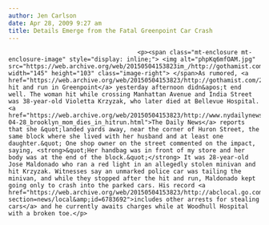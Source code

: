 ```yaml
---
author: Jen Carlson
date: Apr 28, 2009 9:27 am
title: Details Emerge from the Fatal Greenpoint Car Crash
---
```


	
										<p><span class="mt-enclosure mt-enclosure-image" style="display: inline;"> <img alt="phpKq6mfOAM.jpg" src="https://web.archive.org/web/20150504153823im_/http://gothamist.com/attachments/arts_jen/phpKq6mfOAM.jpg" width="145" height="103" class="image-right"> </span>As rumored, <a href="https://web.archive.org/web/20150504153823/http://gothamist.com/2009/04/27/greenpoint_1.php">the hit and run in Greenpoint</a> yesterday afternoon didn&apos;t end well. The woman hit while crossing Manhattan Avenue and India Street was 38-year-old Violetta Krzyzak, who later died at Bellevue Hospital. <a href="https://web.archive.org/web/20150504153823/http://www.nydailynews.com/news/ny_crime/2009/04/28/2009-04-28_brooklyn_mom_dies_in_hitrun.html">The Daily News</a> reports that she &quot;landed yards away, near the corner of Huron Street, the same block where she lived with her husband and at least one daughter.&quot; One shop owner on the street commented on the impact, saying, <strong>&quot;Her handbag was in front of my store and her body was at the end of the block.&quot;</strong> It was 28-year-old Jose Maldonado who ran a red light in an allegedly stolen minivan and hit Krzyzak. Witnesses say an unmarked police car was tailing the minivan, and while they stopped after the hit and run, Maldonado kept going only to crash into the parked cars. His record <a href="https://web.archive.org/web/20150504153823/http://abclocal.go.com/wabc/story?section=news/local&amp;id=6783692">includes other arrests for stealing cars</a> and he currently awaits charges while at Woodhull Hospital with a broken toe.</p>					
										
									
				